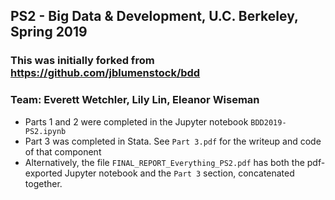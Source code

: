 ## PS2 - Big Data & Development, U.C. Berkeley, Spring 2019

### This was initially forked from https://github.com/jblumenstock/bdd

### Team: Everett Wetchler, Lily Lin, Eleanor Wiseman

* Parts 1 and 2 were completed in the Jupyter notebook `BDD2019-PS2.ipynb`
* Part 3 was completed in Stata. See `Part 3.pdf` for the writeup and code of that component
* Alternatively, the file `FINAL_REPORT_Everything_PS2.pdf` has both the pdf-exported Jupyter notebook and the `Part 3` section, concatenated together.
